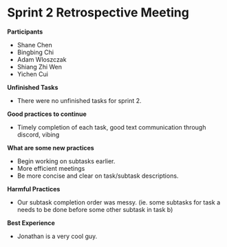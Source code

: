 # Sprint 2 Retrospective Meeting

**Participants**

- Shane Chen
- Bingbing Chi
- Adam Wloszczak
- Shiang Zhi Wen
- Yichen Cui

**Unfinished Tasks**

- There were no unfinished tasks for sprint 2.

**Good practices to continue**

- Timely completion of each task, good text communication through discord, vibing

**What are some new practices**

- Begin working on subtasks earlier.
- More efficient meetings
- Be more concise and clear on task/subtask descriptions.

**Harmful Practices**

- Our subtask completion order was messy. (ie. some subtasks for task a needs to be done before some other subtask in task b)

**Best Experience**

- Jonathan is a very cool guy.
